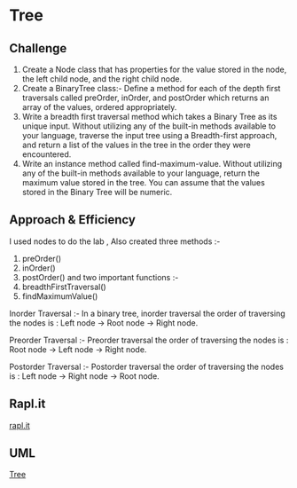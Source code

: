 # Tree

## Challenge
1. Create a Node class that has properties for the value stored in the node, the left child node, and the right child node.
2. Create a BinaryTree class:-
Define a method for each of the depth first traversals called preOrder, inOrder, and postOrder which returns an array of the values, ordered appropriately.
3. Write a breadth first traversal method which takes a Binary Tree as its unique input. Without utilizing any of the built-in methods available to your language, traverse the input tree using a Breadth-first approach, and return a list of the values in the tree in the order they were encountered.
4. Write an instance method called find-maximum-value. Without utilizing any of the built-in methods available to your language, return the maximum value stored in the tree. You can assume that the values stored in the Binary Tree will be numeric.

## Approach & Efficiency
I used nodes to do the lab , Also created three methods :-
1. preOrder()
2. inOrder()
3. postOrder()
and two important functions :-
1. breadthFirstTraversal()
2. findMaximumValue()

Inorder Traversal :-
In a binary tree, inorder traversal the order of traversing the nodes is :
Left node → Root node → Right node.

Preorder Traversal :-
Preorder traversal the order of traversing the nodes is :
Root node → Left node → Right node.

Postorder Traversal :-
Postorder traversal the order of traversing the nodes is :
Left node → Right node → Root node.

## Rapl.it
[rapl.it](https://repl.it/repls/WarlikeQuickwittedBooleanalgebra#index.js)

## UML
[Tree](https://drive.google.com/file/d/1fAXE0CBQa7wqOuN7karVHSyXlb6GcPPh/view?usp=sharing)

